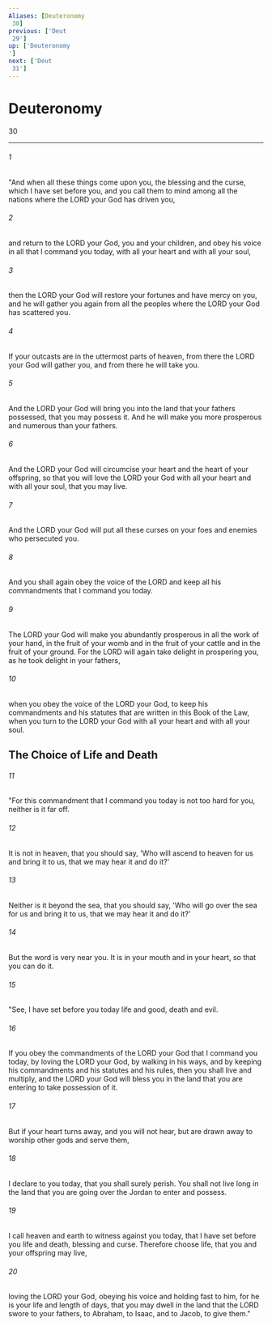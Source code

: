 ```yaml
---
Aliases: [Deuteronomy 30]
previous: ['Deut 29']
up: ['Deuteronomy']
next: ['Deut 31']
---
```

# Deuteronomy 30

***
 

###### 1 
"And when all these things come upon you, the blessing and the curse, which I have set before you, and you call them to mind among all the nations where the LORD your God has driven you,  

###### 2 
and return to the LORD your God, you and your children, and obey his voice in all that I command you today, with all your heart and with all your soul,  

###### 3 
then the LORD your God will restore your fortunes and have mercy on you, and he will gather you again from all the peoples where the LORD your God has scattered you.  

###### 4 
If your outcasts are in the uttermost parts of heaven, from there the LORD your God will gather you, and from there he will take you.  

###### 5 
And the LORD your God will bring you into the land that your fathers possessed, that you may possess it. And he will make you more prosperous and numerous than your fathers.  

###### 6 
And the LORD your God will circumcise your heart and the heart of your offspring, so that you will love the LORD your God with all your heart and with all your soul, that you may live.  

###### 7 
And the LORD your God will put all these curses on your foes and enemies who persecuted you.  

###### 8 
And you shall again obey the voice of the LORD and keep all his commandments that I command you today.  

###### 9 
The LORD your God will make you abundantly prosperous in all the work of your hand, in the fruit of your womb and in the fruit of your cattle and in the fruit of your ground. For the LORD will again take delight in prospering you, as he took delight in your fathers,  

###### 10 
when you obey the voice of the LORD your God, to keep his commandments and his statutes that are written in this Book of the Law, when you turn to the LORD your God with all your heart and with all your soul.  ## The Choice of Life and Death  

###### 11 
"For this commandment that I command you today is not too hard for you, neither is it far off.  

###### 12 
It is not in heaven, that you should say, 'Who will ascend to heaven for us and bring it to us, that we may hear it and do it?'  

###### 13 
Neither is it beyond the sea, that you should say, 'Who will go over the sea for us and bring it to us, that we may hear it and do it?'  

###### 14 
But the word is very near you. It is in your mouth and in your heart, so that you can do it.  

###### 15 
"See, I have set before you today life and good, death and evil.  

###### 16 
If you obey the commandments of the LORD your God that I command you today, by loving the LORD your God, by walking in his ways, and by keeping his commandments and his statutes and his rules, then you shall live and multiply, and the LORD your God will bless you in the land that you are entering to take possession of it.  

###### 17 
But if your heart turns away, and you will not hear, but are drawn away to worship other gods and serve them,  

###### 18 
I declare to you today, that you shall surely perish. You shall not live long in the land that you are going over the Jordan to enter and possess.  

###### 19 
I call heaven and earth to witness against you today, that I have set before you life and death, blessing and curse. Therefore choose life, that you and your offspring may live,  

###### 20 
loving the LORD your God, obeying his voice and holding fast to him, for he is your life and length of days, that you may dwell in the land that the LORD swore to your fathers, to Abraham, to Isaac, and to Jacob, to give them."
